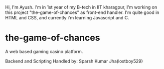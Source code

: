 Hi, I'm Ayush.
I'm in 1st year of my B-tech in IIT kharagpur, I'm working on this project "the-game-of-chances" as front-end handler.
I'm quite good in HTML and CSS, and currently i'm learning Javascript and C.

# the-game-of-chances
A web based gaming casino platform.

Backend and Scripting Handled by: Sparsh Kumar Jha(lostboy529)

